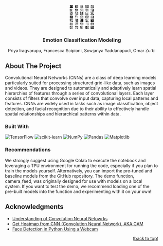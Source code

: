 <a id="readme-top"></a>

<!-- PROJECT LOGO -->
<br />
<div align="center">
  <a href="https://github.com/DrZubi/MIDS_DATASCI_207">
    <img src="Images/image_1.png" alt="Logo" width="80" height="80">
  </a>

  <h3 align="center">Emotion Classification Modeling</h3>

  <p align="center">
    Priya Iragvarupu, Francesca Scipioni, Sowjanya Yaddanapudi, Omar Zu'bi 
  </p>
</div>

## About The Project
<!--
<p align="center">
  <a href="https://github.com/DrZubi/MIDS_DATASCI_207">
    <img src="Images/image_1.png" alt="classes" height="380">
  </a>
</p> 
-->

Convolutional Neural Networks (CNNs) are a class of deep learning models particularly suited for processing structured grid-like data, such as images and videos. They are designed to automatically and adaptively learn spatial hierarchies of features through a series of convolutional layers. Each layer consists of filters that convolve over input data, capturing local patterns and features. CNNs are widely used in tasks such as image classification, object detection, and facial recognition due to their ability to effectively handle spatial relationships and hierarchical patterns within data.

### Built With

![TensorFlow](https://img.shields.io/badge/TensorFlow-%23FF6F00.svg?style=for-the-badge&logo=TensorFlow&logoColor=white) ![scikit-learn](https://img.shields.io/badge/scikit--learn-%23F7931E.svg?style=for-the-badge&logo=scikit-learn&logoColor=white) ![NumPy](https://img.shields.io/badge/numpy-%23013243.svg?style=for-the-badge&logo=numpy&logoColor=white) ![Pandas](https://img.shields.io/badge/pandas-%23150458.svg?style=for-the-badge&logo=pandas&logoColor=white) ![Matplotlib](https://img.shields.io/badge/Matplotlib-%23ffffff.svg?style=for-the-badge&logo=Matplotlib&logoColor=black)

### Recommendations
We strongly suggest using Google Colab to execute the notebook and leveraging a TPU environment for running the code, especially if you plan to train the models yourself. Alternatively, you can import the pre-tuned and baseline models from the GitHub repository. The demo function, camera_feed, was originally designed for use with models on a local system. If you want to test the demo, we recommend loading one of the pre-built models into the function and experimenting with it on your own!

## Acknowledgments
* [Understanding of Convolution Neural Netowrks](https://medium.com/@RaghavPrabhu/understanding-of-convolutional-neural-network-cnn-deep-learning-99760835f148)
* [Get Heatmap from CNN (Convolution Neural Network), AKA CAM](https://tree.rocks/get-heatmap-from-cnn-convolution-neural-network-aka-grad-cam-222e08f57a34)
* [Face Detection in Python Using a Webcam](https://realpython.com/face-detection-in-python-using-a-webcam/)

<p align="right">(<a href="#readme-top">back to top</a>)</p>
